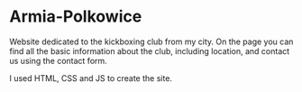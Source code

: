 # Armia-Polkowice
Website dedicated to the kickboxing club from my city. On the page you can find all 
the basic information about the club, including location, and contact us using the contact form.

I used HTML, CSS and JS to create the site.
